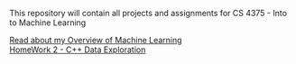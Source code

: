 
This repository will contain all projects and assignments for CS 4375 - Into to Machine Learning

[Read about my Overview of Machine Learning](https://github.com/Abed-KP/CS-4375---Machine-Learning/blob/main/ASA190005_Homework_1.pdf)<br />
[HomeWork 2 - C++ Data Exploration](https://github.com/Abed-KP/CS-4375---Machine-Learning/tree/main/HW2-ASA190005)
